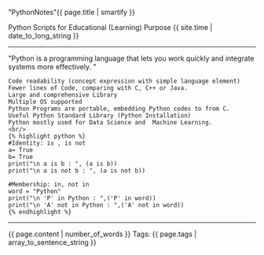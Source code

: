 "PythonNotes"{{ page.title | smartify }}

Python Scripts for Educational (Learning) Purpose {{ site.time | date_to_long_string }}
<hr/>
"Python is a programming language that lets you work quickly and integrate systems more effectively. "

    Code readability (concept expression with simple language element)
    Fewer lines of Code, comparing with C, C++ or Java.
    Large and comprehensive Library
    Multiple OS supported
    Python Programs are portable, embedding Python codes to from C.
    Useful Python Standard Library (Python Installation)
    Python mostly used for Data Science and  Machine Learning.
    <br/>
    {% highlight python %}
    #Identity: is , is not
    a= True
    b= True
    print("\n a is b : ", (a is b))
    print("\n a is not b : ", (a is not b))
    
    #Membership: in, not in
    word = "Python"
    print("\n 'P' in Python : ",('P' in word))
    print("\n 'A' not in Python : ",('A' not in word))
    {% endhighlight %}
<hr />
{{ page.content | number_of_words }} Tags: {{ page.tags | array_to_sentence_string }}
